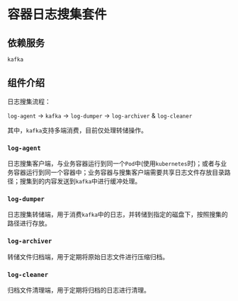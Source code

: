 # 容器日志搜集套件

## 依赖服务
`kafka`

## 组件介绍

日志搜集流程：

`log-agent` -> `kafka` -> `log-dumper` -> `log-archiver` & `log-cleaner`

其中，`kafka`支持多端消费，目前仅处理转储操作。


### `log-agent`
日志搜集客户端，与业务容器运行到同一个`Pod`中(使用`kubernetes`时)；或者与业务容器运行到同一个容器中；业务容器与搜集客户端需要共享日志文件存放目录路径；搜集到的内容发送到`kafka`中进行缓冲处理。


### `log-dumper`
日志搜集转储端，用于消费`kafka`中的日志，并转储到指定的磁盘下，按照搜集的路径进行存放。

### `log-archiver`
转储文件归档端，用于定期将原始日志文件进行压缩归档。


### `log-cleaner`
归档文件清理端，用于定期将归档的日志进行清理。